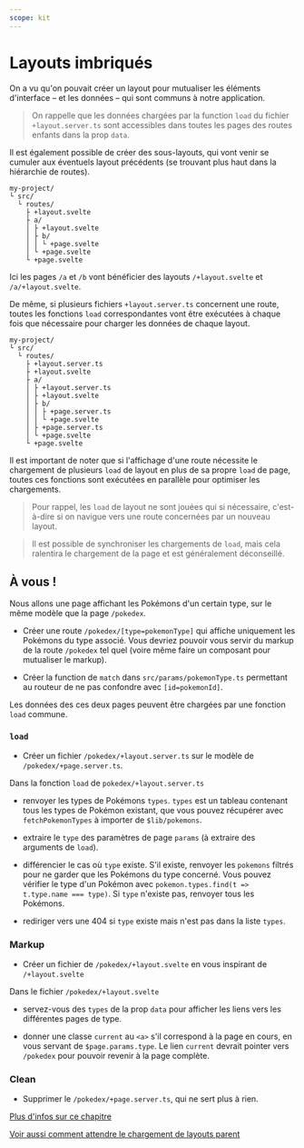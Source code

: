 ```yaml
---
scope: kit
---
```


# Layouts imbriqués

On a vu qu'on pouvait créer un layout pour mutualiser les éléments d'interface – et les données –
qui sont communs à notre application.

> On rappelle que les données chargées par la function `load` du fichier `+layout.server.ts` sont
> accessibles dans toutes les pages des routes enfants dans la prop `data`.

Il est également possible de créer des sous-layouts, qui vont venir se cumuler aux éventuels layout
précédents (se trouvant plus haut dans la hiérarchie de routes).

```
my-project/
└ src/
  └ routes/
    ├ +layout.svelte
    ├ a/
    │ ├ +layout.svelte
    │ ├ b/
    │ │ └ +page.svelte
    │ └ +page.svelte
    └ +page.svelte
```

Ici les pages `/a` et `/b` vont bénéficier des layouts `/+layout.svelte` et `/a/+layout.svelte`.

De même, si plusieurs fichiers `+layout.server.ts` concernent une route, toutes les fonctions `load`
correspondantes vont être exécutées à chaque fois que nécessaire pour charger les données de chaque
layout.

```
my-project/
└ src/
  └ routes/
    ├ +layout.server.ts
    ├ +layout.svelte
    ├ a/
    │ ├ +layout.server.ts
    │ ├ +layout.svelte
    │ ├ b/
    │ │ ├ +page.server.ts
    │ │ └ +page.svelte
    │ ├ +page.server.ts
    │ └ +page.svelte
    └ +page.svelte
```

Il est important de noter que si l'affichage d'une route nécessite le chargement de plusieurs `load`
de layout en plus de sa propre `load` de page, toutes ces fonctions sont exécutées en parallèle pour
optimiser les chargements.

> Pour rappel, les `load` de layout ne sont jouées qui si nécessaire, c'est-à-dire si on navigue
> vers une route concernées par un nouveau layout.

> Il est possible de synchroniser les chargements de `load`, mais cela ralentira le chargement de la
> page et est généralement déconseillé.

## À vous !

<section class='task'>

Nous allons une page affichant les Pokémons d'un certain type, sur le même modèle que la page
`/pokedex`.

- Créer une route `/pokedex/[type=pokemonType]` qui affiche uniquement les Pokémons du type associé. Vous
  devriez pouvoir vous servir du markup de la route `/pokedex` tel quel (voire même faire un
  composant pour mutualiser le markup).

- Créer la function de `match` dans `src/params/pokemonType.ts` permettant au routeur de ne pas
  confondre avec `[id=pokemonId]`.

Les données des ces deux pages peuvent être chargées par une fonction `load` commune.

### `load`

- Créer un fichier `/pokedex/+layout.server.ts` sur le modèle de `/pokedex/+page.server.ts`.

Dans la fonction `load` de `pokedex/+layout.server.ts`

- renvoyer les types de Pokémons `types`. `types` est un tableau contenant tous les types de Pokémon
  existant, que vous pouvez récupérer avec `fetchPokemonTypes` à importer de `$lib/pokemons`.

- extraire le `type` des paramètres de page `params` (à extraire des arguments de `load`).

- différencier le cas où `type` existe. S'il existe, renvoyer les `pokemons` filtrés pour ne garder
  que les Pokémons du type concerné. Vous pouvez vérifier le type d'un Pokémon avec
  `pokemon.types.find(t => t.type.name === type)`. Si `type` n'existe pas, renvoyer tous les
  Pokémons.

- rediriger vers une 404 si `type` existe mais n'est pas dans la liste `types`.

### Markup

- Créer un fichier de `/pokedex/+layout.svelte` en vous inspirant de `/+layout.svelte`

Dans le fichier `/pokedex/+layout.svelte`

- servez-vous des `types` de la prop `data` pour afficher les liens vers les différentes pages de
  type.

- donner une classe `current` au `<a>` s'il correspond à la page en cours, en vous servant de
  `$page.params.type`. Le lien `current` devrait pointer vers `/pokedex` pour pouvoir revenir à la
  page complète.

### Clean

- Supprimer le `/pokedex/+page.server.ts`, qui ne sert plus à rien.

</section>

[Plus d'infos sur ce chapitre](https://kit.svelte.dev/docs/routing#layout-layout-svelte)

[Voir aussi comment attendre le chargement de layouts
parent](https://kit.svelte.dev/docs/load#using-parent-data)

